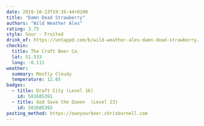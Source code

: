 ```yaml
---
date: 2019-10-23T19:34:44+0100
title: "Damn Dead Strawberry"
authors: "Wild Weather Ales"
rating: 3.75
style: Sour - Fruited
drink_of: https://untappd.com/b/wild-weather-ales-damn-dead-strawberry/1817972
checkin:
  title: The Craft Beer Co.
  lat: 51.533
  long: -0.111
weather:
  summary: Mostly Cloudy
  temperature: 12.65
badges:
  - title: Draft City (Level 16)
    id: 581685391
  - title: God Save the Queen  (Level 23)
    id: 581685392
posting_method: https://ownyourbeer.chrisburnell.com
---
```

